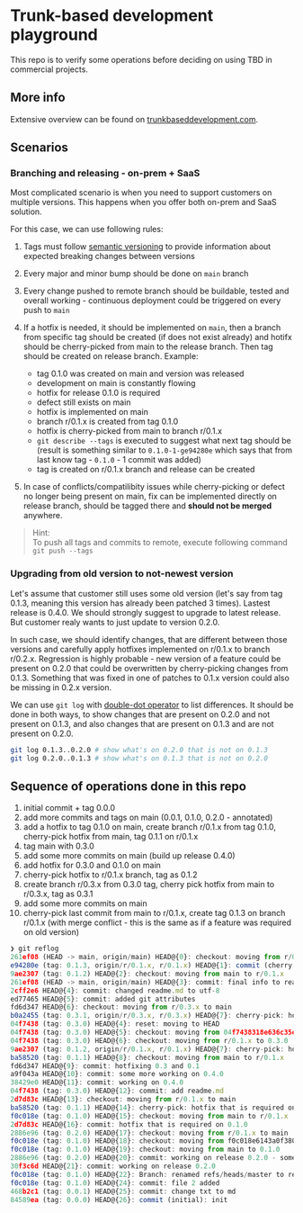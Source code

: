 # Trunk-based development playground

This repo is to verify some operations before deciding on using TBD in commercial projects.

## More info

Extensive overview can be found on [trunkbaseddevelopment.com](https://trunkbaseddevelopment.com/).

## Scenarios

### Branching and releasing - on-prem + SaaS

Most complicated scenario is when you need to support customers on multiple versions.
This happens when you offer both on-prem and SaaS solution.

For this case, we can use following rules:

1. Tags must follow [semantic versioning](https://semver.org/) to provide information about expected breaking changes between versions
1. Every major and minor bump should be done on `main` branch
1. Every change pushed to remote branch should be buildable, tested and overall working - continuous deployment could be triggered on every push to `main`
1. If a hotfix is needed, it should be implemented on `main`, then a branch from specific tag should be created (if does not exist already) and hotifx should be cherry-picked from main to the release branch. Then tag should be created on release branch.
Example:
    - tag 0.1.0 was created on main and version was released
    - development on main is constantly flowing
    - hotfix for release 0.1.0 is required
    - defect still exists on main
    - hotfix is implemented on main
    - branch r/0.1.x is created from tag 0.1.0
    - hotfix is cherry-picked from main to branch r/0.1.x
    - `git describe --tags` is executed to suggest what next tag should be (result is something similar to `0.1.0-1-ge94280e` which says that from last know tag - `0.1.0` - 1 commit was added)
    - tag is created on r/0.1.x branch and release can be created

1. In case of conflicts/compatilibity issues while cherry-picking or defect no longer being present on main, fix can be implemented directly on release branch, should be tagged there and **should not be merged** anywhere.

>Hint:  
To push all tags and commits to remote, execute following command  
`git push --tags`

### Upgrading from old version to not-newest version

Let's assume that customer still uses some old version (let's say from tag 0.1.3, meaning this version has already been patched 3 times). Lastest release is 0.4.0. We should strongly suggest to upgrade to latest release. But customer realy wants to just update to version 0.2.0.

In such case, we should identify changes, that are different between those versions and carefully apply hotfixes implemented on r/0.1.x to branch r/0.2.x. Regression is highly probable - new version of a feature could be present on 0.2.0 that could be overwritten by cherry-picking changes from 0.1.3. Something that was fixed in one of patches to 0.1.x version could also be missing in 0.2.x version.

We can use `git log` with [double-dot operator](https://git-scm.com/book/en/v2/Git-Tools-Revision-Selection#_commit_ranges) to list differences. It should be done in both ways, to show changes that are present on 0.2.0 and not present on 0.1.3, and also changes that are present on 0.1.3 and are not present on 0.2.0.

```bash
git log 0.1.3..0.2.0 # show what's on 0.2.0 that is not on 0.1.3
git log 0.2.0..0.1.3 # show what's on 0.1.3 that is not on 0.2.0
```

## Sequence of operations done in this repo

1. initial commit + tag 0.0.0
1. add more commits and tags on main (0.0.1, 0.1.0, 0.2.0 - annotated)
1. add a hotfix to tag 0.1.0 on main, create branch r/0.1.x from tag 0.1.0, cherry-pick hotfix from main, tag 0.1.1 on r/0.1.x
1. tag main with 0.3.0
1. add some more commits on main (build up release 0.4.0)
1. add hotfix for 0.3.0 and 0.1.0 on main
1. cherry-pick hotfix to r/0.1.x branch, tag as 0.1.2
1. create branch r/0.3.x from 0.3.0 tag, cherry pick hotfix from main to r/0.3.x, tag as 0.3.1
1. add some more commits on main
1. cherry-pick last commit from main to r/0.1.x, create tag 0.1.3 on branch r/0.1.x (with merge conflict - this is the same as if a feature was required on old version)

```js
❯ git reflog
261ef08 (HEAD -> main, origin/main) HEAD@{0}: checkout: moving from r/0.1.x to main
e94280e (tag: 0.1.3, origin/r/0.1.x, r/0.1.x) HEAD@{1}: commit (cherry-pick): merge conflict when cherry-picking 261ef0816060268b9ebfdbed92a4975072036f09, replaced readme.md
9ae2307 (tag: 0.1.2) HEAD@{2}: checkout: moving from main to r/0.1.x
261ef08 (HEAD -> main, origin/main) HEAD@{3}: commit: final info to readme.md
2cff2e6 HEAD@{4}: commit: changed readme.md to utf-8
ed77465 HEAD@{5}: commit: added git attributes
fd6d347 HEAD@{6}: checkout: moving from r/0.3.x to main
b0a2455 (tag: 0.3.1, origin/r/0.3.x, r/0.3.x) HEAD@{7}: cherry-pick: hotfixing 0.3 and 0.1
04f7438 (tag: 0.3.0) HEAD@{4}: reset: moving to HEAD
04f7438 (tag: 0.3.0) HEAD@{5}: checkout: moving from 04f7438318e636c35eb432d846399389ad7a2c5a to r/0.3.x
04f7438 (tag: 0.3.0) HEAD@{6}: checkout: moving from r/0.1.x to 0.3.0
9ae2307 (tag: 0.1.2, origin/r/0.1.x, r/0.1.x) HEAD@{7}: cherry-pick: hotfixing 0.3 and 0.1
ba58520 (tag: 0.1.1) HEAD@{8}: checkout: moving from main to r/0.1.x
fd6d347 HEAD@{9}: commit: hotfixing 0.3 and 0.1
a9f043a HEAD@{10}: commit: some more working on 0.4.0
38429e0 HEAD@{11}: commit: working on 0.4.0
04f7438 (tag: 0.3.0) HEAD@{12}: commit: add readme.md
2d7d83c HEAD@{13}: checkout: moving from r/0.1.x to main
ba58520 (tag: 0.1.1) HEAD@{14}: cherry-pick: hotfix that is required on 0.1.0
f0c018e (tag: 0.1.0) HEAD@{15}: checkout: moving from main to r/0.1.x
2d7d83c HEAD@{16}: commit: hotfix that is required on 0.1.0
2886e96 (tag: 0.2.0) HEAD@{17}: checkout: moving from r/0.1.x to main
f0c018e (tag: 0.1.0) HEAD@{18}: checkout: moving from f0c018e6143a0f3807d1eccffe7db2f5bb916d75 to r/0.1.x
f0c018e (tag: 0.1.0) HEAD@{19}: checkout: moving from main to 0.1.0
2886e96 (tag: 0.2.0) HEAD@{20}: commit: working on release 0.2.0 - some more
30f3c6d HEAD@{21}: commit: working on release 0.2.0
f0c018e (tag: 0.1.0) HEAD@{22}: Branch: renamed refs/heads/master to refs/heads/main
f0c018e (tag: 0.1.0) HEAD@{24}: commit: file 2 added
468b2c1 (tag: 0.0.1) HEAD@{25}: commit: change txt to md
84589ea (tag: 0.0.0) HEAD@{26}: commit (initial): init
```